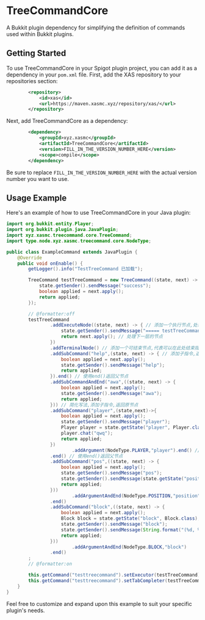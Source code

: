 # TreeCommandCore

A Bukkit plugin dependency for simplifying the definition of commands used within Bukkit plugins.

## Getting Started

To use TreeCommandCore in your Spigot plugin project, you can add it as a dependency in your `pom.xml` file. First, add the XAS repository to your repositories section:

```xml
        <repository>
            <id>xas</id>
            <url>https://maven.xasmc.xyz/repository/xas/</url>
        </repository>
```

Next, add TreeCommandCore as a dependency:

```xml
        <dependency>
            <groupId>xyz.xasmc</groupId>
            <artifactId>TreeCommandCore</artifactId>
            <version>FILL_IN_THE_VERSION_NUMBER_HERE</version>
            <scope>compile</scope>
        </dependency>
```

Be sure to replace `FILL_IN_THE_VERSION_NUMBER_HERE` with the actual version number you want to use.

## Usage Example

Here's an example of how to use TreeCommandCore in your Java plugin:

```java
import org.bukkit.entity.Player;
import org.bukkit.plugin.java.JavaPlugin;
import xyz.xasmc.treecommand.core.TreeCommand;
import type.node.xyz.xasmc.treecommand.core.NodeType;

public class ExampleCommand extends JavaPlugin {
    @Override
    public void onEnable() {
        getLogger().info("TestTreeCommand 已加载");

        TreeCommand testTreeCommand = new TreeCommand((state, next) -> {
            state.getSender().sendMessage("success");
            boolean applied = next.apply();
            return applied;
        });

        // @formatter:off
        testTreeCommand
                .addExecuteNode((state, next) -> { // 添加一个执行节点,处理到该节点时执行对应方法
                    state.getSender().sendMessage("===== testTreeCommand =====");
                    return next.apply(); // 处理下一层的节点
                })
                .addTerminalNode() // 添加一个可结束节点,代表可以在此处结束指令
                .addSubCommand("help",(state, next) -> { // 添加子指令,返回新建的子指令节点
                    boolean applied = next.apply();
                    state.getSender().sendMessage("help");
                    return applied;
                }).end() // 使用end()返回父节点
                .addSubCommandAndEnd("awa",((state, next) -> {
                    boolean applied = next.apply();
                    state.getSender().sendMessage("awa");
                    return applied;
                })) // 简化写法,添加子指令,返回原节点
                .addSubCommand("player",(state,next)->{
                    boolean applied = next.apply();
                    state.getSender().sendMessage("player");
                    Player player = state.getState("player", Player.class);
                    player.chat("qwq");
                    return applied;
                })
                        .addArgument(NodeType.PLAYER,"player").end() // 为子指令添加参数;使用end()返回父节点
                .end() // 使用end()返回父节点
                .addSubCommand("pos",((state, next) -> {
                    boolean applied = next.apply();
                    state.getSender().sendMessage("pos");
                    state.getSender().sendMessage(state.getState("position", Location.class).toString());
                    return applied;
                }))
                        .addArgumentAndEnd(NodeType.POSITION,"position") // 简化写法,添加参数,返回源节点
                .end()
                .addSubCommand("block",((state, next) -> {
                    boolean applied = next.apply();
                    Block block = state.getState("block", Block.class);
                    state.getSender().sendMessage("block");
                    state.getSender().sendMessage(String.format("(%d, %d, %d) %s", block.getX(), block.getY(), block.getZ(), block.getType()));
                    return applied;
                }))
                        .addArgumentAndEnd(NodeType.BLOCK,"block")
                .end()
        ;
        // @formatter:on

        this.getCommand("testtreecommand").setExecutor(testTreeCommand);
        this.getCommand("testtreecommand").setTabCompleter(testTreeCommand);
    }
}
```

Feel free to customize and expand upon this example to suit your specific plugin's needs.
